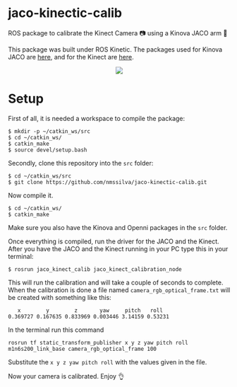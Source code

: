 # jaco-kinectic-calib

ROS package to calibrate the Kinect Camera 📷 using a Kinova JACO arm 💪

This package was built under ROS Kinetic. The packages used for Kinova JACO are [here](https://github.com/nmssilva/kinova-ros), and for the Kinect are [here](https://github.com/ros-drivers/openni_camera).

<div style="text-align:center"><img src ="https://i.imgur.com/3461wjL.png" /></div>

# Setup

First of all, it is needed a workspace to compile the package:

```
$ mkdir -p ~/catkin_ws/src
$ cd ~/catkin_ws/
$ catkin_make
$ source devel/setup.bash
```
Secondly, clone this repository into the `src` folder:

```
$ cd ~/catkin_ws/src
$ git clone https://github.com/nmssilva/jaco-kinectic-calib.git
```
Now compile it.

```
$ cd ~/catkin_ws/
$ catkin_make
```
Make sure you also have the Kinova and Openni packages in the `src` folder.

Once everything is compiled, run the driver for the JACO and the Kinect. After you have the JACO and the Kinect running in your PC type this in your terminal:

```
$ rosrun jaco_kinect_calib jaco_kinect_calibration_node
```
This will run the calibration and will take a couple of seconds to complete. When the calibration is done a file named `camera_rgb_optical_frame.txt` will be created with something like this:

```
   x        y        z       yaw     pitch   roll
0.369727 0.167635 0.833969 0.003446 3.14159 0.53231
```

In the terminal run this command

```
rosrun tf static_transform_publisher x y z yaw pitch roll m1n6s200_link_base camera_rgb_optical_frame 100
```

Substitute the `x y z yaw pitch roll` with the values given in the file.

Now your camera is calibrated. Enjoy 👌

